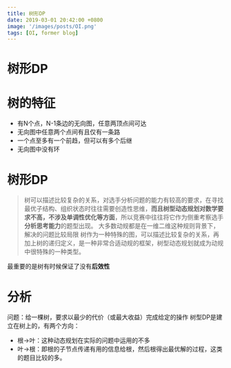 ```yaml
---
title: 树形DP
date: 2019-03-01 20:42:00 +0800
image: '/images/posts/OI.png'
tags: [OI, former blog]
---
```


# 树形DP
#  树的特征

 - 有N个点，N-1条边的无向图，任意两顶点间可达
 - 无向图中任意两个点间有且仅有一条路 
 - 一个点至多有一个前趋，但可以有多个后继 
 - 无向图中没有环

# 树形DP
>树可以描述比较复杂的关系，对选手分析问题的能力有较高的要求，在寻找最优子结构、组织状态时往往需要创造性思维，**而且树型动态规划对数学要求不高，不涉及单调性优化等方面**，所以竞赛中往往将它作为侧重考察选手**分析思考能力**的题型出现。
>大多数动规都是在一维二维这种规则背景下，解决的问题比较局限
>树作为一种特殊的图，可以描述比较复杂的关系，再加上树的递归定义，是一种非常合适动规的框架，树型动态规划就成为动规中很特殊的一种类型。

最重要的是树有时候保证了没有**后效性**
# 分析
问题：给一棵树，要求以最少的代价（或最大收益）完成给定的操作
树型DP是建立在树上的，有两个方向： 

 - 根→叶：这种动态规划在实际的问题中运用的不多 
 - 叶→根：即根的子节点传递有用的信息给根，然后根得出最优解的过程，这类的题目比较的多。
 
